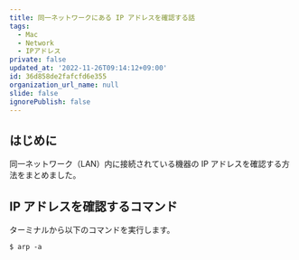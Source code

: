 ```yaml
---
title: 同一ネットワークにある IP アドレスを確認する話
tags:
  - Mac
  - Network
  - IPアドレス
private: false
updated_at: '2022-11-26T09:14:12+09:00'
id: 36d858de2fafcfd6e355
organization_url_name: null
slide: false
ignorePublish: false
---
```

## はじめに

同一ネットワーク（LAN）内に接続されている機器の IP アドレスを確認する方法をまとめました。

##  IP アドレスを確認するコマンド

ターミナルから以下のコマンドを実行します。
```
$ arp -a
```
